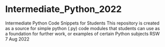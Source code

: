 # Intermediate_Python_2022
Intermediate Python Code Snippets for Students
This repository is created as a source for simple python (.py) code modules 
that students can use as a foundation for further work, or examples of certain
Python subjects
RSW 7 Aug 2022
